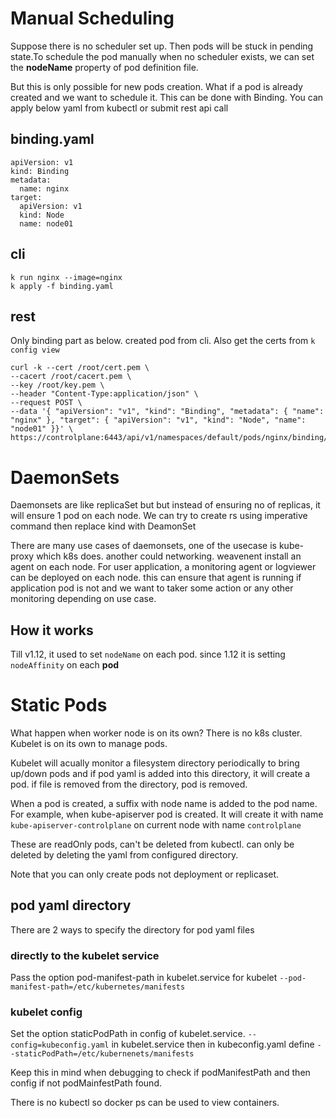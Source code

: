 # Manual Scheduling
Suppose there is no scheduler set up. Then pods will be stuck in pending state.To schedule the pod manually when no
scheduler exists, we can set the **nodeName** property of pod definition file. 

But this is only possible for new pods creation. What if a pod is already created and we want to schedule it. This
can be done with Binding. You can apply below yaml from kubectl or submit rest api call


## binding.yaml
````
apiVersion: v1
kind: Binding
metadata:
  name: nginx
target:
  apiVersion: v1
  kind: Node
  name: node01
````

## cli
````
k run nginx --image=nginx
k apply -f binding.yaml
````

## rest
Only binding part as below. created pod from cli. Also get the certs from `k config view`
````
curl -k --cert /root/cert.pem \
--cacert /root/cacert.pem \
--key /root/key.pem \
--header "Content-Type:application/json" \
--request POST \
--data '{ "apiVersion": "v1", "kind": "Binding", "metadata": { "name": "nginx" }, "target": { "apiVersion": "v1", "kind": "Node", "name": "node01" }}' \
https://controlplane:6443/api/v1/namespaces/default/pods/nginx/binding/
````

# DaemonSets
Daemonsets are like replicaSet but but instead of ensuring no of replicas, it will ensure 1 pod on each node. We can try to create rs using imperative command then replace kind with DeamonSet

There are many use cases of daemonsets, one of the usecase is kube-proxy which k8s does. another could networking. weavenent install an agent on each node. 
For user application, a monitoring agent or logviewer can be deployed on each node. this can ensure that agent is running if application pod is not and we want to taker some action or any other monitoring depending on use case.

## How it works
Till v1.12, it used to set `nodeName` on each pod. since 1.12 it is setting `nodeAffinity` on each **pod**

# Static Pods
What happen when worker node is on its own? There is no k8s cluster. Kubelet is on its own to manage pods.

Kubelet will acually monitor a filesystem directory  periodically to bring up/down pods and if pod yaml is added into this directory, it will create a pod. if file is removed from the directory, pod is removed. 

When a pod is created, a suffix with node name is added to the pod name. For example, when kube-apiserver pod is created. It will create it with name `kube-apiserver-controlplane` on current node with name `controlplane`

These are readOnly pods, can't be deleted from kubectl. can only be deleted by deleting the yaml from configured directory.

Note that you can only create pods not deployment or replicaset.

## pod yaml directory

There are 2 ways to specify the directory for pod yaml files

### directly to the kubelet service
Pass the option pod-manifest-path in kubelet.service for kubelet
`--pod-manifest-path=/etc/kubernetes/manifests`

### kubelet config
Set the option staticPodPath in config of kubelet.service.
`--config=kubeconfig.yaml` in  kubelet.service
then in kubeconfig.yaml define `--staticPodPath=/etc/kubernenets/manifests`

Keep this in mind when debugging to check if podManifestPath and then config if not podMainfestPath found.

There is no kubectl so docker ps can be used to view containers.
